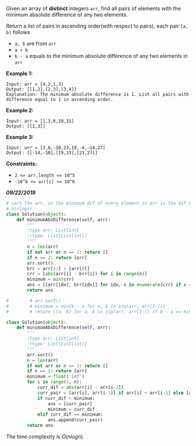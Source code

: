 Given an array of **distinct** integers `arr`, find all pairs of elements with the minimum absolute difference of any two elements. 

Return a list of pairs in ascending order(with respect to pairs), each pair `[a, b]` follows

- `a, b` are from `arr`
- `a < b`
- `b - a` equals to the minimum absolute difference of any two elements in `arr`

 

**Example 1:**

```
Input: arr = [4,2,1,3]
Output: [[1,2],[2,3],[3,4]]
Explanation: The minimum absolute difference is 1. List all pairs with difference equal to 1 in ascending order.
```

**Example 2:**

```
Input: arr = [1,3,6,10,15]
Output: [[1,3]]
```

**Example 3:**

```
Input: arr = [3,8,-10,23,19,-4,-14,27]
Output: [[-14,-10],[19,23],[23,27]]
```

 

**Constraints:**

- `2 <= arr.length <= 10^5`
- `-10^6 <= arr[i] <= 10^6`

***09/22/2019***

```python
# sort the arr, so the minimum dif of every element in arr is the dif between itself and the next; for example, [4, 2, 1, 3], the sorted result is [1, 2, 3, 4], so the minimum difference between '1' and [2,3,4] is must be equal to dif between '1' and '2' due to its ascending; same situation to '2', '3' and '4'.
# O(nlogn)
class Solution(object):
    def minimumAbsDifference(self, arr):
        """
        :type arr: List[int]
        :rtype: List[List[int]]
        """        
        n = len(arr)
        if not arr or n == 1: return []
        if n == 2: return [arr]
        arr.sort()
        brr = arr[1:] + [arr[0]]
        crr = [abs(arr[i] - brr[i]) for i in range(n)]
        minimum = min(crr)
        ans = [[arr[idx], brr[idx]] for idx, x in enumerate(crr) if x == minimum]
        return ans

#        # arr.sort()
#        # minimum = min(b - a for a, b in zip(arr, arr[1:]))
#        # return [[a, b] for a, b in zip(arr, arr[1:]) if b - a == minimum]   
```

```python
class Solution(object):
    def minimumAbsDifference(self, arr):
        """
        :type arr: List[int]
        :rtype: List[List[int]]
        """ 
        arr.sort()
        n = len(arr)
        if not arr or n == 1: return []
        if n == 2: return [arr]
        minimum = float('inf')
        for i in range(1, n):
            curr_dif = abs(arr[i] - arr[i-1])
            curr_pair = [arr[i], arr[i-1]] if arr[i] < arr[i-1] else [arr[i-1], arr[i]]
            if curr_dif < minimum:
                ans = [curr_pair]
                minimum = curr_dif
            elif curr_dif == minimum:
                ans.append(curr_pair)
        return ans
```

The time complexity is $O(nlogn)$.